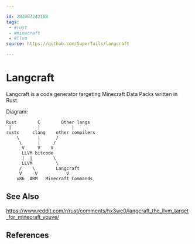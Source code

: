 ```yaml
---

id: 202007242108
tags:
 - #rust
 - #minecraft 
 - #llvm
source: https://github.com/SuperTails/langcraft

---
```


# Langcraft
Langcraft is a code generator targeting Minecraft Data Packs written in Rust.

Diagram:

    Rust        C        Other langs  
     |          |            |  
    rustc     clang    other compilers
        \       |      /
         \      |     /
          V     V    V  
          LLVM bitcode
          |  |        \
          LLVM         \
         /    \        Langcraft
         V     V           V  
        x86  ARM   Minecraft Commands

## See Also
https://www.reddit.com/r/rust/comments/hx3we0/langcraft_the_llvm_target_for_minecraft_youve/

## References

